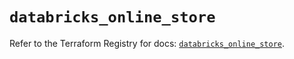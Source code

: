 # `databricks_online_store`

Refer to the Terraform Registry for docs: [`databricks_online_store`](https://registry.terraform.io/providers/databricks/databricks/1.92.0/docs/resources/online_store).
